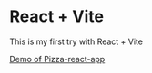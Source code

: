 # React + Vite

This is my first try with React + Vite 


[Demo of Pizza-react-app](https://smsajjadsm.github.io/pizza-react-app/)
